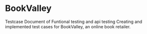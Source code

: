 # BookValley
Testcase Document of Funtional testing and api testing
Creating and implemented test cases for BookValley, an online book retailer.
